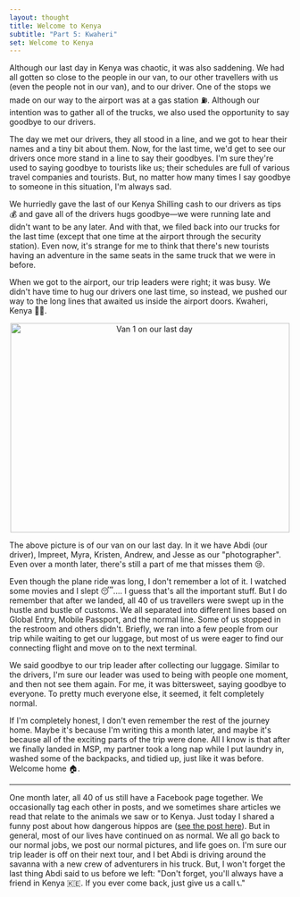 ```yaml
---
layout: thought
title: Welcome to Kenya
subtitle: "Part 5: Kwaheri"
set: Welcome to Kenya
---
```


Although our last day in Kenya was chaotic, it was also saddening. We had all gotten so close to the people in our van, to our other travellers with us (even the people not in our van), and to our driver. One of the stops we made on our way to the airport was at a gas station ⛽️. Although our intention was to gather all of the trucks, we also used the opportunity to say goodbye to our drivers.

The day we met our drivers, they all stood in a line, and we got to hear their names and a tiny bit about them. Now, for the last time, we'd get to see our drivers once more stand in a line to say their goodbyes. I'm sure they're used to saying goodbye to tourists like us; their schedules are full of various travel companies and tourists. But, no matter how many times I say goodbye to someone in this situation, I'm always sad.

We hurriedly gave the last of our Kenya Shilling cash to our drivers as tips 💰 and gave all of the drivers hugs goodbye—we were running late and didn't want to be any later. And with that, we filed back into our trucks for the last time (except that one time at the airport through the security station). Even now, it's strange for me to think that there's new tourists having an adventure in the same seats in the same truck that we were in before.

When we got to the airport, our trip leaders were right; it was busy. We didn't have time to hug our drivers one last time, so instead, we pushed our way to the long lines that awaited us inside the airport doors. Kwaheri, Kenya 👋🏼.

<div align="center">
  <a data-flickr-embed="true" href="https://www.flickr.com/photos/184539266@N08/48871541883/in/album-72157710860887528/" target="_blank" title="Van 1 on our last day"><img src="https://live.staticflickr.com/65535/48871541883_c67c5270c0.jpg" width="500" height="375" alt="Van 1 on our last day"></a><script async src="//embedr.flickr.com/assets/client-code.js" charset="utf-8"></script>
</div>

The above picture is of our van on our last day. In it we have Abdi (our driver), Impreet, Myra, Kristen, Andrew, and Jesse as our "photographer". Even over a month later, there's still a part of me that misses them 😢.

Even though the plane ride was long, I don't remember a lot of it. I watched some movies and I slept 😴.... I guess that's all the important stuff. But I do remember that after we landed, all 40 of us travellers were swept up in the hustle and bustle of customs. We all separated into different lines based on Global Entry, Mobile Passport, and the normal line. Some of us stopped in the restroom and others didn't. Briefly, we ran into a few people from our trip while waiting to get our luggage, but most of us were eager to find our connecting flight and move on to the next terminal.

We said goodbye to our trip leader after collecting our luggage. Similar to the drivers, I'm sure our leader was used to being with people one moment, and then not see them again. For me, it was bittersweet, saying goodbye to everyone. To pretty much everyone else, it seemed, it felt completely normal.

If I'm completely honest, I don't even remember the rest of the journey home. Maybe it's because I'm writing this a month later, and maybe it's because all of the exciting parts of the trip were done. All I know is that after we finally landed in MSP, my partner took a long nap while I put laundry in, washed some of the backpacks, and tidied up, just like it was before. Welcome home 🏠.

---

One month later, all 40 of us still have a Facebook page together. We occasionally tag each other in posts, and we sometimes share articles we read that relate to the animals we saw or to Kenya. Just today I shared a funny post about how dangerous hippos are (<a href="https://twitter.com/NomeDaBarbarian/status/1169598786777169921?fbclid=IwAR2pkUCtOIlyDhS6rFVaHNR3A2hnO5TdkmTHtIqYYzIqe4q1_yhoSRXhGd8" target="_blank">see the post here</a>). But in general, most of our lives have continued on as normal. We all go back to our normal jobs, we post our normal pictures, and life goes on. I'm sure our trip leader is off on their next tour, and I bet Abdi is driving around the savanna with a new crew of adventurers in his truck. But, I won't forget the last thing Abdi said to us before we left: "Don't forget, you'll always have a friend in Kenya 🇰🇪. If you ever come back, just give us a call 📞."
